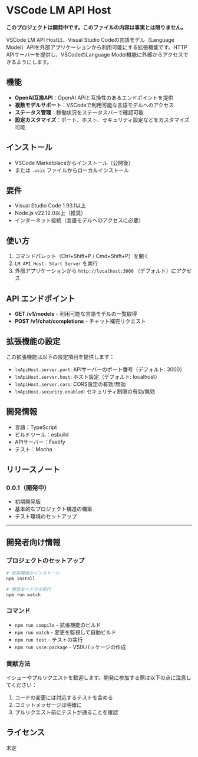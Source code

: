 # VSCode LM API Host

**このプロジェクトは開発中です。このファイルの内容は事実とは限りません。**

VSCode LM API Hostは、Visual Studio Codeの言語モデル（Language Model）APIを外部アプリケーションから利用可能にする拡張機能です。HTTP APIサーバーを提供し、VSCodeのLanguage Model機能に外部からアクセスできるようにします。

## 機能

- **OpenAI互換API**：OpenAI APIと互換性のあるエンドポイントを提供
- **複数モデルサポート**：VSCodeで利用可能な言語モデルへのアクセス
- **ステータス管理**：稼働状況をステータスバーで確認可能
- **設定カスタマイズ**：ポート、ホスト、セキュリティ設定などをカスタマイズ可能

## インストール

- VSCode Marketplaceからインストール（公開後）
- または `.vsix` ファイルからローカルインストール

## 要件

- Visual Studio Code 1.93.1以上
- Node.js v22.12.0以上（推奨）
- インターネット接続（言語モデルへのアクセスに必要）

## 使い方

1. コマンドパレット（Ctrl+Shift+P / Cmd+Shift+P）を開く
2. `LM API Host: Start Server` を実行
3. 外部アプリケーションから `http://localhost:3000` （デフォルト）にアクセス

## API エンドポイント

- **GET /v1/models** - 利用可能な言語モデルの一覧取得
- **POST /v1/chat/completions** - チャット補完リクエスト

## 拡張機能の設定

この拡張機能は以下の設定項目を提供します：

- `lmApiHost.server.port`: APIサーバーのポート番号（デフォルト: 3000）
- `lmApiHost.server.host`: ホスト設定（デフォルト: localhost）
- `lmApiHost.server.cors`: CORS設定の有効/無効
- `lmApiHost.security.enabled`: セキュリティ制限の有効/無効

## 開発情報

- 言語：TypeScript
- ビルドツール：esbuild
- APIサーバー：Fastify
- テスト：Mocha

## リリースノート

### 0.0.1（開発中）

- 初期開発版
- 基本的なプロジェクト構造の構築
- テスト環境のセットアップ

---

## 開発者向け情報

### プロジェクトのセットアップ

```bash
# 依存関係のインストール
npm install

# 開発モードでの実行
npm run watch
```

### コマンド

- `npm run compile` - 拡張機能のビルド
- `npm run watch` - 変更を監視して自動ビルド
- `npm run test` - テストの実行
- `npm run vsce:package` - VSIXパッケージの作成

### 貢献方法

イシューやプルリクエストを歓迎します。開発に参加する際は以下の点に注意してください：

1. コードの変更には対応するテストを含める
2. コミットメッセージは明確に
3. プルリクエスト前にテストが通ることを確認

## ライセンス

未定
